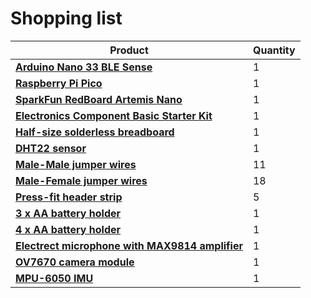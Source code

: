 <h1><b>Shopping list</b></h1>

| Product | Quantity |
| -- | -- |
| **[Arduino Nano 33 BLE Sense](https://store-usa.arduino.cc/products/arduino-nano-33-ble-sense)** | 1 |
| **[Raspberry Pi Pico](https://www.raspberrypi.com/products/raspberry-pi-pico/)** | 1 |
| **[SparkFun RedBoard Artemis Nano](https://www.sparkfun.com/products/15443)** | 1 |
| **[Electronics Component Basic Starter Kit](https://www.amazon.co.uk/gp/product/B01LXTH7U1/ref=ppx_yo_dt_b_asin_title_o05_s00?ie=UTF8&th=1)**| 1 |
| **[Half-size solderless breadboard](https://www.amazon.co.uk/gp/product/B0739XRX8F/ref=ppx_yo_dt_b_asin_title_o02_s00?ie=UTF8&psc=1)**| 1 |
| **[DHT22 sensor](https://www.amazon.co.uk/Digital-Temperature-Humidity-Electronic-Practice/dp/B091CP63LH/ref=sr_1_4?crid=33XDEME90R3FE&keywords=dht22&qid=1646321790&s=industrial&sprefix=dht22%2Cindustrial%2C560&sr=1-4)**| 1 |
| **[Male-Male jumper wires](https://www.amazon.co.uk/gp/product/B01LXTI2E3/ref=ppx_yo_dt_b_asin_title_o04_s00?ie=UTF8&psc=1)**| 11 |
| **[Male-Female jumper wires](https://www.amazon.co.uk/AZDelivery-MB-102-Breadboard-Kit/dp/B07K8PVKBP/ref=sr_1_2_sspa?crid=ZKLSH7PKMUQ9&keywords=male+female+jumper+wires&qid=1646321904&s=computers&sprefix=male+female+jumper+wires%2Ccomputers%2C69&sr=1-2-spons&psc=1&spLa=ZW5jcnlwdGVkUXVhbGlmaWVyPUFNSkM2RUc0Q0k0MjYmZW5jcnlwdGVkSWQ9QTA1OTExNjhCTlBGSTk1VTRQOEEmZW5jcnlwdGVkQWRJZD1BMDk0OTY4MDJMRlBaRTJFNE1MUVQmd2lkZ2V0TmFtZT1zcF9hdGYmYWN0aW9uPWNsaWNrUmVkaXJlY3QmZG9Ob3RMb2dDbGljaz10cnVl)**| 18 |
| **[Press-fit header strip](https://www.toby.co.uk/board-to-board-pcb-connectors/254mm-headers/pht-samtec-solderless-press-fit-terminal-header-strip/PHT-105-01-L-S/)**| 5 |
| **[3 x AA battery holder](https://www.amazon.co.uk/gp/product/B08Z3RJC1Y/ref=ppx_yo_dt_b_asin_title_o08_s00?ie=UTF8&psc=1)** | 1 |
| **[4 x AA battery holder](https://www.amazon.co.uk/gp/product/B08Z3RJC1Y/ref=ppx_yo_dt_b_asin_title_o08_s00?ie=UTF8&psc=1)** | 1 |
| **[Electrect microphone with MAX9814 amplifier](https://www.adafruit.com/product/1713)**| 1 |
| **[OV7670 camera module](https://www.amazon.co.uk/gp/product/B0919PWH4Q/ref=ppx_yo_dt_b_asin_title_o06_s00?ie=UTF8&psc=1)**| 1 |
| **[MPU-6050 IMU](https://www.adafruit.com/product/3886)**| 1 |